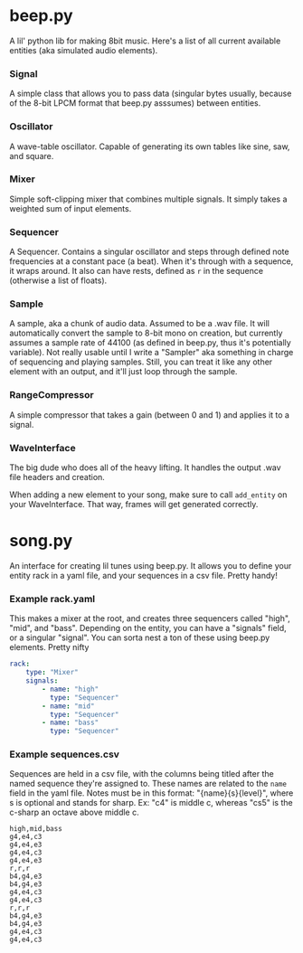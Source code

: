 # beep.py
A lil' python lib for making 8bit music. Here's a list of all current available entities (aka simulated audio elements).

### Signal
A simple class that allows you to pass data (singular bytes usually, because of the 8-bit LPCM format that beep.py asssumes) between entities.

### Oscillator
A wave-table oscillator. Capable of generating its own tables like sine, saw, and square.

### Mixer
Simple soft-clipping mixer that combines multiple signals. It simply takes a weighted sum of input elements.

### Sequencer
A Sequencer. Contains a singular oscillator and steps through defined note frequencies at a constant pace (a beat). When it's through with a sequence, it wraps around. It also can have rests, defined as `r` in the sequence (otherwise a list of floats).

### Sample
A sample, aka a chunk of audio data. Assumed to be a .wav file. It will automatically convert the sample to 8-bit mono on creation, but currently assumes a sample rate of 44100 (as defined in beep.py, thus it's potentially variable). Not really usable until I write a "Sampler" aka something in charge of sequencing and playing samples.
Still, you can treat it like any other element with an output, and it'll just loop through the sample.

### RangeCompressor
A simple compressor that takes a gain (between 0 and 1) and applies it to a signal.

### WaveInterface
The big dude who does all of the heavy lifting. It handles the output .wav file headers and creation.

When adding a new element to your song, make sure to call `add_entity` on your WaveInterface. That way, frames will get generated correctly.



# song.py
An interface for creating lil tunes using beep.py.
It allows you to define your entity rack in a yaml file, and your sequences in a csv file.
Pretty handy!

### Example rack.yaml
This makes a mixer at the root, and creates three sequencers called "high", "mid", and "bass". Depending on the entity, you can have a "signals" field, or a singular "signal".
You can sorta nest a ton of these using beep.py elements. Pretty nifty

```yaml
rack:
    type: "Mixer"
    signals:
        - name: "high"
          type: "Sequencer"
        - name: "mid"
          type: "Sequencer"
        - name: "bass"
          type: "Sequencer"
```

### Example sequences.csv
Sequences are held in a csv file, with the columns being titled after the named sequence they're assigned to. These names are related to the `name` field in the yaml file.
Notes must be in this format: "{name}{s}{level}", where s is optional and stands for sharp. Ex: "c4" is middle c, whereas "cs5" is the c-sharp an octave above middle c.

```csv
high,mid,bass
g4,e4,c3
g4,e4,e3
g4,e4,c3
g4,e4,e3
r,r,r
b4,g4,e3
b4,g4,e3
g4,e4,c3
g4,e4,c3
r,r,r
b4,g4,e3
b4,g4,e3
g4,e4,c3
g4,e4,c3
```
